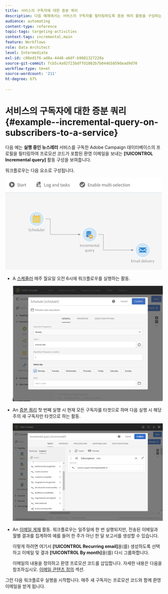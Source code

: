 ```yaml
---
title: 서비스의 구독자에 대한 증분 쿼리
description: 다음 예제에서는 서비스의 구독자를 필터링하도록 증분 쿼리 활동을 구성하는 방법을 보여줍니다.
audience: automating
content-type: reference
topic-tags: targeting-activities
context-tags: incremental,main
feature: Workflows
role: Data Architect
level: Intermediate
exl-id: c80ed1f6-ad8a-4448-a6df-b9881327228a
source-git-commit: fcb5c4a92f23bdffd1082b7b044b5859dead9d70
workflow-type: tm+mt
source-wordcount: '211'
ht-degree: 67%

---
```


# 서비스의 구독자에 대한 증분 쿼리 {#example--incremental-query-on-subscribers-to-a-service}

다음 예는 **실행 중인 뉴스레터** 서비스를 구독한 Adobe Campaign 데이터베이스의 프로필을 필터링하여 프로모션 코드가 포함된 환영 이메일을 보내는 **[!UICONTROL Incremental query]** 활동 구성을 보여줍니다.

워크플로우는 다음 요소로 구성됩니다.

![](assets/incremental_query_example1.png)

* A [스케줄러](../../automating/using/scheduler.md) 매주 월요일 오전 6시에 워크플로우를 실행하는 활동.

   ![](assets/incremental_query_example2.png)

* An [증분 쿼리](../../automating/using/incremental-query.md) 첫 번째 실행 시 현재 모든 구독자를 타겟으로 하며 다음 실행 시 해당 주의 새 구독자만 타겟으로 하는 활동.

   ![](assets/incremental_query_example3.png)

* An [이메일 게재](../../automating/using/email-delivery.md) 활동. 워크플로우는 일주일에 한 번 실행되지만, 전송된 이메일과 월별 결과를 집계하여 예를 들어 한 주가 아닌 한 달 보고서를 생성할 수 있습니다.

   이렇게 하려면 여기서 **[!UICONTROL Recurring email]**&#x200B;을(를) 생성하도록 선택하고 이메일 및 결과 **[!UICONTROL By month]**&#x200B;을(를) 다시 그룹화합니다.

   이메일의 내용을 정의하고 환영 프로모션 코드를 삽입합니다. 자세한 내용은 다음을 참조하십시오. [이메일 콘텐츠 정의](../../designing/using/personalization.md) 섹션.

그런 다음 워크플로우 실행을 시작합니다. 매주 새 구독자는 프로모션 코드와 함께 환영 이메일을 받게 됩니다.
